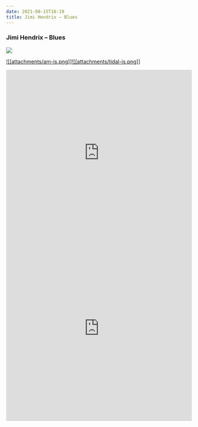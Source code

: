 ```yaml
---
date: 2021-08-15T16:19
title: Jimi Hendrix – Blues
---
```

### Jimi Hendrix – Blues
[![](https://img.discogs.com/lrtmdpVbYyLvSYn1fgjywR3zIV4=/fit-in/600x591/filters:strip_icc():format(jpeg):mode_rgb():quality(90)/discogs-images/R-527118-1262915607.jpeg.jpg)][1] 

[1]: https://www.discogs.com/release/527118
[2]: https://music.apple.com/us/album/344594129
[3]: https://listen.tidal.com/album/3246779

[![[attachments/am-is.png]]][2][![[attachments/tidal-is.png]]][3]

<iframe allow="autoplay *; encrypted-media *; fullscreen *" frameborder="0" height="450" style="width:100%;max-width:660px;overflow:hidden;background:transparent;" sandbox="allow-forms allow-popups allow-same-origin allow-scripts allow-storage-access-by-user-activation allow-top-navigation-by-user-activation" src="https://embed.music.apple.com/us/album/turn-blue/344594129"></iframe>
<div style="position: relative; padding-bottom: 100%; height: 0; overflow: hidden; max-width: 100%;"><iframe src="https://embed.tidal.com/albums/3246779?layout=gridify" frameborder= "0" allowfullscreen style="position: absolute; top: 0; left: 0; width: 100%; height: 1px; min-height: 100%; margin: 0 auto;"></iframe></div>
